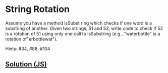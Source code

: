 # String Rotation

Assume you have a method isSubst ring which checks if one word is a substring of another. Given two strings, 51 and 52, write code to check if 52 is a rotation of 51 using only one call to isSubstring (e.g., "waterbottle" is a rotation of"erbottlewat").

Hints: #34, #88, #104

## [Solution (JS)](./index.js)
